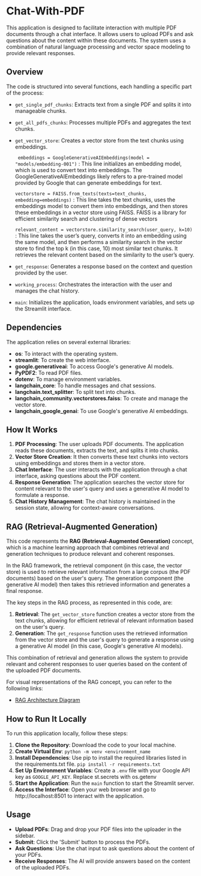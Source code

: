 # Chat-With-PDF

This application is designed to facilitate interaction with multiple PDF documents through a chat interface. It allows users to upload PDFs and ask questions about the content within these documents. The system uses a combination of natural language processing and vector space modeling to provide relevant responses.

## Overview

The code is structured into several functions, each handling a specific part of the process:

- `get_single_pdf_chunks`: Extracts text from a single PDF and splits it into manageable chunks.
- `get_all_pdfs_chunks`: Processes multiple PDFs and aggregates the text chunks.
- `get_vector_store`: Creates a vector store from the text chunks using embeddings.
  
  ` embeddings = GoogleGenerativeAIEmbeddings(model = "models/embedding-001")` : This line initializes an embedding model, which is used to convert text into embeddings. The GoogleGenerativeAIEmbeddings likely refers to a pre-trained model provided by Google that can generate embeddings for text.
  
  `vectorstore = FAISS.from_texts(texts=text_chunks, embedding=embeddings)` : This line takes the text chunks, uses the embeddings model to convert them into embeddings, and then stores these embeddings in a vector store using FAISS. FAISS is a library for efficient similarity search and clustering of dense vectors
  
  `relevant_content = vectorstore.similarity_search(user_query, k=10)` : This line takes the user’s query, converts it into an embedding using the same model, and then performs a similarity search in the vector store to find the top k (in this case, 10) most similar text chunks. It retrieves the relevant content based on the similarity to the user’s query.

- `get_response`: Generates a response based on the context and question provided by the user.
- `working_process`: Orchestrates the interaction with the user and manages the chat history.
- `main`: Initializes the application, loads environment variables, and sets up the Streamlit interface.

## Dependencies

The application relies on several external libraries:

- **os**: To interact with the operating system.
- **streamlit**: To create the web interface.
- **google.generativeai**: To access Google's generative AI models.
- **PyPDF2**: To read PDF files.
- **dotenv**: To manage environment variables.
- **langchain_core**: To handle messages and chat sessions.
- **langchain.text_splitter**: To split text into chunks.
- **langchain_community.vectorstores.faiss**: To create and manage the vector store.
- **langchain_google_genai**: To use Google's generative AI embeddings.

## How It Works

1. **PDF Processing**: The user uploads PDF documents. The application reads these documents, extracts the text, and splits it into chunks.
2. **Vector Store Creation**: It then converts these text chunks into vectors using embeddings and stores them in a vector store.
3. **Chat Interface**: The user interacts with the application through a chat interface, asking questions about the PDF content.
4. **Response Generation**: The application searches the vector store for content relevant to the user's query and uses a generative AI model to formulate a response.
5. **Chat History Management**: The chat history is maintained in the session state, allowing for context-aware conversations.

## **RAG (Retrieval-Augmented Generation)**

This code represents the **RAG (Retrieval-Augmented Generation)** concept, which is a machine learning approach that combines retrieval and generation techniques to produce relevant and coherent responses.

In the RAG framework, the retrieval component (in this case, the vector store) is used to retrieve relevant information from a large corpus (the PDF documents) based on the user's query. The generation component (the generative AI model) then takes this retrieved information and generates a final response.

The key steps in the RAG process, as represented in this code, are:

1. **Retrieval**: The `get_vector_store` function creates a vector store from the text chunks, allowing for efficient retrieval of relevant information based on the user's query.
2. **Generation**: The `get_response` function uses the retrieved information from the vector store and the user's query to generate a response using a generative AI model (in this case, Google's generative AI models).

This combination of retrieval and generation allows the system to provide relevant and coherent responses to user queries based on the content of the uploaded PDF documents.

For visual representations of the RAG concept, you can refer to the following links:

- [RAG Architecture Diagram](https://github.com/Gaurav-Van/Chat-With-PDF/assets/50765800/ed380fc4-da03-4db3-983b-236d348c2688)

## How to Run It Locally

To run this application locally, follow these steps:

1. **Clone the Repository**: Download the code to your local machine.
2. **Create Virtual Env**: `python -m venv <environment_name`
3. **Install Dependencies**: Use pip to install the required libraries listed in the requirements.txt file. `pip install -r requirements.txt`
4. **Set Up Environment Variables**: Create a `.env` file with your Google API key as `GOOGLE_API_KEY`. Replace st.secrets with os.getenv
5. **Start the Application**: Run the `main` function to start the Streamlit server.
6. **Access the Interface**: Open your web browser and go to http://localhost:8501 to interact with the application.

## Usage

- **Upload PDFs**: Drag and drop your PDF files into the uploader in the sidebar.
- **Submit**: Click the 'Submit' button to process the PDFs.
- **Ask Questions**: Use the chat input to ask questions about the content of your PDFs.
- **Receive Responses**: The AI will provide answers based on the content of the uploaded PDFs.
